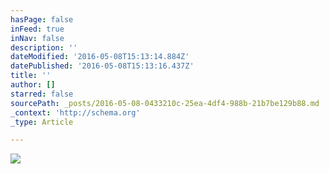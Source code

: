```yaml
---
hasPage: false
inFeed: true
inNav: false
description: ''
dateModified: '2016-05-08T15:13:14.884Z'
datePublished: '2016-05-08T15:13:16.437Z'
title: ''
author: []
starred: false
sourcePath: _posts/2016-05-08-0433210c-25ea-4df4-988b-21b7be129b88.md
_context: 'http://schema.org'
_type: Article

---
```

![](https://the-grid-user-content.s3-us-west-2.amazonaws.com/b215917a-2fa8-47f9-88bd-62cac65f19b4.jpg)